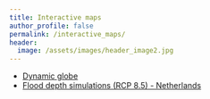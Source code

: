 ```yaml
---
title: Interactive maps
author_profile: false
permalink: /interactive_maps/
header:
  image: /assets/images/header_image2.jpg
---
```



  - [Dynamic globe](../docs/spiky_globe.html)
  - [Flood depth simulations (RCP 8.5) - Netherlands](../docs/NL_flood.html)
